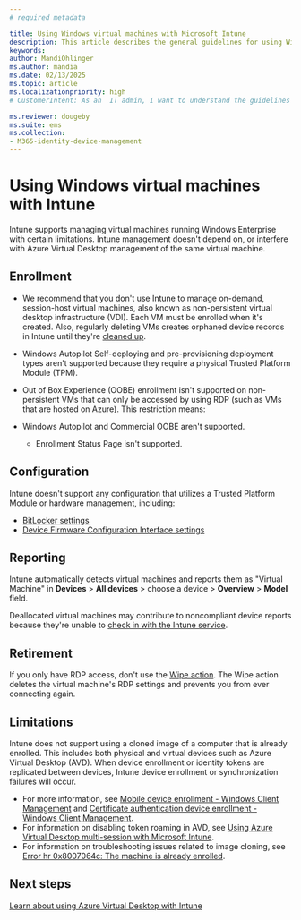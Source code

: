 ```yaml
---
# required metadata

title: Using Windows virtual machines with Microsoft Intune
description: This article describes the general guidelines for using Windows 10/11 virtual machines with Microsoft Intune
keywords:
author: MandiOhlinger
ms.author: mandia
ms.date: 02/13/2025
ms.topic: article
ms.localizationpriority: high
# CustomerIntent: As an  IT admin, I want to understand the guidelines for virtual machines running on Windows Enterprise so that I can manage the virtual machines running on Windows Enterprise.

ms.reviewer: dougeby
ms.suite: ems
ms.collection:
- M365-identity-device-management
---
```


# Using Windows virtual machines with Intune

Intune supports managing virtual machines running Windows Enterprise with certain limitations. Intune management doesn't depend on, or interfere with Azure Virtual Desktop management of the same virtual machine.

## Enrollment

- We recommend that you don't use Intune to manage on-demand, session-host virtual machines, also known as non-persistent virtual desktop infrastructure (VDI). Each VM must be enrolled when it's created. Also, regularly deleting VMs creates orphaned device records in Intune until they're [cleaned up](../remote-actions/devices-wipe.md#automatically-hide-devices-with-cleanup-rules).

- Windows Autopilot Self-deploying and pre-provisioning deployment types aren't supported because they require a physical Trusted Platform Module (TPM).

- Out of Box Experience (OOBE) enrollment isn't supported on non-persistent VMs that can only be accessed by using RDP (such as VMs that are hosted on Azure).
This restriction means:
- Windows Autopilot and Commercial OOBE aren't supported.
  - Enrollment Status Page isn't supported.

## Configuration

Intune doesn't support any configuration that utilizes a Trusted Platform Module or hardware management, including:

- [BitLocker settings](../configuration/device-profiles.md#endpoint-protection)
- [Device Firmware Configuration Interface settings](../configuration/device-profiles.md#bios-configuration-and-dfci)

## Reporting

Intune automatically detects virtual machines and reports them as "Virtual Machine" in **Devices** > **All devices** > choose a device > **Overview** > **Model** field.

Deallocated virtual machines may contribute to noncompliant device reports because they're unable to [check in with the Intune service](../configuration/device-profile-troubleshoot.md#policy-refresh-intervals).

## Retirement

If you only have RDP access, don't use the [Wipe action](../remote-actions/devices-wipe.md#wipe). The Wipe action deletes the virtual machine's RDP settings and prevents you from ever connecting again.

## Limitations

Intune does not support using a cloned image of a computer that is already enrolled. This includes both physical and virtual devices such as Azure Virtual Desktop (AVD). When device enrollment or identity tokens are replicated between devices, Intune device enrollment or synchronization failures will occur.

- For more information, see [Mobile device enrollment - Windows Client Management](/windows/client-management/mobile-device-enrollment) and [Certificate authentication device enrollment - Windows Client Management](/windows/client-management/certificate-authentication-device-enrollment).
- For information on disabling token roaming in AVD, see [Using Azure Virtual Desktop multi-session with Microsoft Intune](azure-virtual-desktop-multi-session.md#prerequisites).
- For information on troubleshooting issues related to image cloning, see [Error hr 0x8007064c: The machine is already enrolled](/troubleshoot/mem/intune/troubleshoot-windows-enrollment-errors#error-hr-0x8007064c-the-machine-is-already-enrolled).

## Next steps

[Learn about using Azure Virtual Desktop with Intune](azure-virtual-desktop.md)
